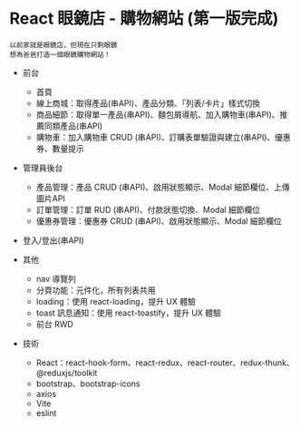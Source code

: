 # React 眼鏡店 - 購物網站 (第一版完成)

```
以前家就是眼鏡店，但現在只剩眼鏡
想為爸爸打造一個眼鏡購物網站！
```

- 前台
  - 首頁
  - 線上商城：取得產品(串API)、產品分類、「列表/卡片」樣式切換
  - 商品細節：取得單一產品(串API)、麵包屑導航、加入購物車(串API)、推薦同類產品(串API)
  - 購物車：加入購物車 CRUD (串API)、訂購表單驗證與建立(串API)、優惠券、數量提示

- 管理員後台
  - 產品管理：產品 CRUD (串API)、啟用狀態顯示、Modal 細節欄位、上傳圖片API
  - 訂單管理：訂單 RUD (串API)、付款狀態切換、Modal 細節欄位
  - 優惠券管理：優惠券 CRUD (串API)、啟用狀態顯示、Modal 細節欄位

- 登入/登出(串API)

- 其他
  - nav 導覽列
  - 分頁功能：元件化，所有列表共用
  - loading：使用 react-loading，提升 UX 體驗
  - toast 訊息通知：使用 react-toastify，提升 UX 體驗
  - 前台 RWD

- 技術
  - React：react-hook-form、react-redux、react-router、redux-thunk、@reduxjs/toolkit
  - bootstrap、bootstrap-icons
  - axios
  - Vite
  - eslint



